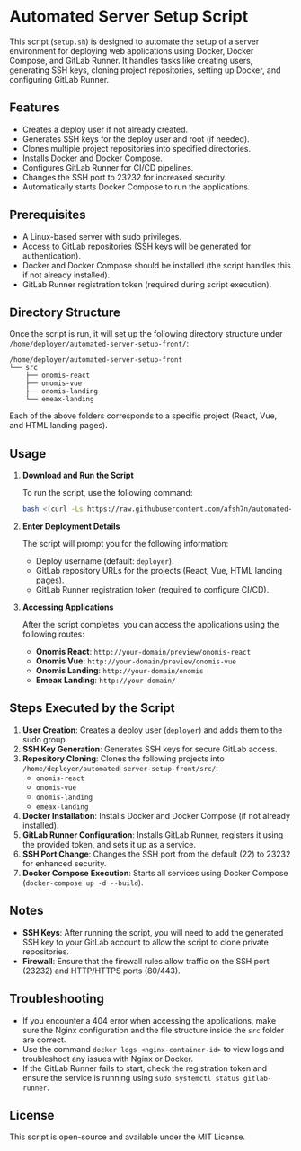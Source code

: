 
# Automated Server Setup Script

This script (`setup.sh`) is designed to automate the setup of a server environment for deploying web applications using Docker, Docker Compose, and GitLab Runner. It handles tasks like creating users, generating SSH keys, cloning project repositories, setting up Docker, and configuring GitLab Runner.

## Features

- Creates a deploy user if not already created.
- Generates SSH keys for the deploy user and root (if needed).
- Clones multiple project repositories into specified directories.
- Installs Docker and Docker Compose.
- Configures GitLab Runner for CI/CD pipelines.
- Changes the SSH port to 23232 for increased security.
- Automatically starts Docker Compose to run the applications.

## Prerequisites

- A Linux-based server with sudo privileges.
- Access to GitLab repositories (SSH keys will be generated for authentication).
- Docker and Docker Compose should be installed (the script handles this if not already installed).
- GitLab Runner registration token (required during script execution).

## Directory Structure

Once the script is run, it will set up the following directory structure under `/home/deployer/automated-server-setup-front/`:

```
/home/deployer/automated-server-setup-front
└── src
    ├── onomis-react
    ├── onomis-vue
    ├── onomis-landing
    └── emeax-landing
```

Each of the above folders corresponds to a specific project (React, Vue, and HTML landing pages).

## Usage

1. **Download and Run the Script**

   To run the script, use the following command:

   ```bash
   bash <(curl -Ls https://raw.githubusercontent.com/afsh7n/automated-server-setup-front/main/setup.sh)
   ```

2. **Enter Deployment Details**

   The script will prompt you for the following information:
   - Deploy username (default: `deployer`).
   - GitLab repository URLs for the projects (React, Vue, HTML landing pages).
   - GitLab Runner registration token (required to configure CI/CD).

3. **Accessing Applications**

   After the script completes, you can access the applications using the following routes:
   - **Onomis React**: `http://your-domain/preview/onomis-react`
   - **Onomis Vue**: `http://your-domain/preview/onomis-vue`
   - **Onomis Landing**: `http://your-domain/onomis`
   - **Emeax Landing**: `http://your-domain/`

## Steps Executed by the Script

1. **User Creation**: Creates a deploy user (`deployer`) and adds them to the sudo group.
2. **SSH Key Generation**: Generates SSH keys for secure GitLab access.
3. **Repository Cloning**: Clones the following projects into `/home/deployer/automated-server-setup-front/src/`:
   - `onomis-react`
   - `onomis-vue`
   - `onomis-landing`
   - `emeax-landing`
4. **Docker Installation**: Installs Docker and Docker Compose (if not already installed).
5. **GitLab Runner Configuration**: Installs GitLab Runner, registers it using the provided token, and sets it up as a service.
6. **SSH Port Change**: Changes the SSH port from the default (22) to 23232 for enhanced security.
7. **Docker Compose Execution**: Starts all services using Docker Compose (`docker-compose up -d --build`).

## Notes

- **SSH Keys**: After running the script, you will need to add the generated SSH key to your GitLab account to allow the script to clone private repositories.
- **Firewall**: Ensure that the firewall rules allow traffic on the SSH port (23232) and HTTP/HTTPS ports (80/443).

## Troubleshooting

- If you encounter a 404 error when accessing the applications, make sure the Nginx configuration and the file structure inside the `src` folder are correct.
- Use the command `docker logs <nginx-container-id>` to view logs and troubleshoot any issues with Nginx or Docker.
- If the GitLab Runner fails to start, check the registration token and ensure the service is running using `sudo systemctl status gitlab-runner`.

## License

This script is open-source and available under the MIT License.
